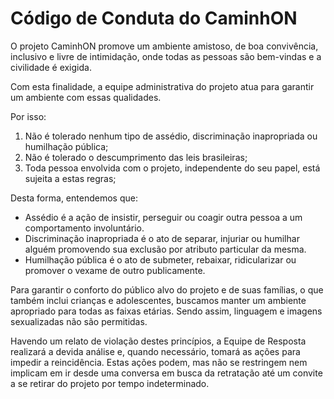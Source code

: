 # Código de Conduta do CaminhON

O projeto CaminhON promove um ambiente amistoso, de boa convivência, inclusivo e livre de intimidação, onde todas as pessoas são bem-vindas e a civilidade é exigida.

Com esta finalidade, a equipe administrativa do projeto atua para garantir um ambiente com essas qualidades.

Por isso:

1. Não é tolerado nenhum tipo de assédio, discriminação inapropriada ou humilhação pública;
1. Não é tolerado o descumprimento das leis brasileiras;
1. Toda pessoa envolvida com o projeto, independente do seu papel, está sujeita a estas regras;

Desta forma, entendemos que:

- Assédio é a ação de insistir, perseguir ou coagir outra pessoa a um comportamento involuntário.
- Discriminação inapropriada é o ato de separar, injuriar ou humilhar alguém promovendo sua exclusão por atributo particular da mesma.
- Humilhação pública é o ato de submeter, rebaixar, ridicularizar ou promover o vexame de outro publicamente.

Para garantir o conforto do público alvo do projeto e de suas famílias, o que também inclui crianças e adolescentes, buscamos manter um ambiente apropriado para todas as faixas etárias. Sendo assim, linguagem e imagens sexualizadas não são permitidas.

Havendo um relato de violação destes princípios, a Equipe de Resposta realizará a devida análise e, quando necessário, tomará as ações para impedir a reincidência. Estas ações podem, mas não se restringem nem implicam em ir desde uma conversa em busca da retratação até um convite a se retirar do projeto por tempo indeterminado.
